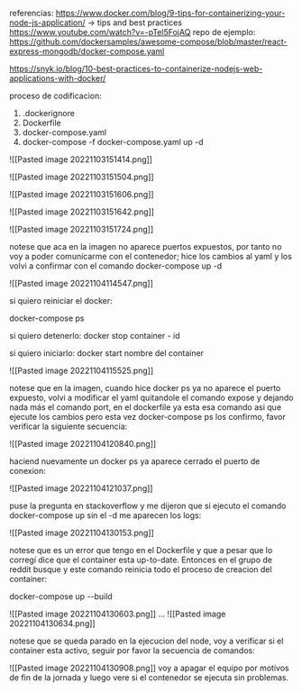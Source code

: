 
referencias:
https://www.docker.com/blog/9-tips-for-containerizing-your-node-js-application/ -> tips and best practices
https://www.youtube.com/watch?v=-pTel5FojAQ
repo de ejemplo: https://github.com/dockersamples/awesome-compose/blob/master/react-express-mongodb/docker-compose.yaml

https://snyk.io/blog/10-best-practices-to-containerize-nodejs-web-applications-with-docker/

proceso de codificacion:
1. .dockerignore
2. Dockerfile
3. docker-compose.yaml
4. docker-compose -f docker-compose.yaml up -d

![[Pasted image 20221103151414.png]]

![[Pasted image 20221103151504.png]]

![[Pasted image 20221103151606.png]]

![[Pasted image 20221103151642.png]]

![[Pasted image 20221103151724.png]]

notese que aca en la imagen no aparece puertos expuestos, por tanto no voy a poder comunicarme con el contenedor; hice los cambios al yaml y los volvi a confirmar con el comando  docker-compose up -d

![[Pasted image 20221104114547.png]]

si quiero reiniciar el docker:

docker-compose ps

si quiero detenerlo:
docker stop  container - id 

si quiero iniciarlo:
docker start nombre del container

![[Pasted image 20221104115525.png]]

notese que en la imagen, cuando hice docker ps ya no aparece el puerto expuesto, volvi a modificar el yaml quitandole el comando expose y dejando nada más el comando port, en el dockerfile ya esta esa comando asi que ejecute los cambios pero esta vez docker-compose ps los confirmo, favor verificar la siguiente secuencia:

![[Pasted image 20221104120840.png]]

haciend nuevamente un docker ps ya aparece cerrado el puerto de conexion:

![[Pasted image 20221104121037.png]]

puse la pregunta en stackoverflow y me dijeron que si ejecuto el comando docker-compose up sin el -d me aparecen los logs:

![[Pasted image 20221104130153.png]]


notese que es un error que tengo en el Dockerfile y que a pesar que lo corregí dice que el container esta up-to-date. Entonces en el grupo de reddit busque y este comando reinicia todo el proceso de creacion del container:

docker-compose up --build

![[Pasted image 20221104130603.png]]
...
![[Pasted image 20221104130634.png]]


notese que se queda parado en la ejecucion del node, voy a verificar si el container esta activo, seguir por favor la secuencia de comandos:

![[Pasted image 20221104130908.png]]
voy a apagar el equipo por motivos de fin de la jornada y luego vere si el contenedor se ejecuta sin problemas.

